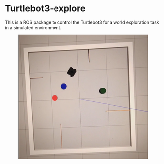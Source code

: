 # Turtlebot3-explore
This is a ROS package to control the Turtlebot3 for a world exploration task in a simulated environment.

<div style="text-align: center;">
    <img src="assets/tbot.png" height="400">
</div>